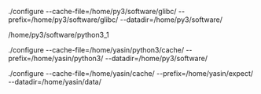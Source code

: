 ./configure --cache-file=/home/py3/software/glibc/ --prefix=/home/py3/software/glibc/ --datadir=/home/py3/software/

/home/py3/software/python3_1

./configure --cache-file=/home/yasin/python3/cache/ --prefix=/home/yasin/python3/ --datadir=/home/py3/software/

./configure --cache-file=/home/yasin/cache/ --prefix=/home/yasin/expect/ --datadir=/home/yasin/data/